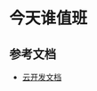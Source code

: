 # 今天谁值班

## 参考文档
- [云开发文档](https://developers.weixin.qq.com/miniprogram/dev/wxcloud/basis/getting-started.html)

